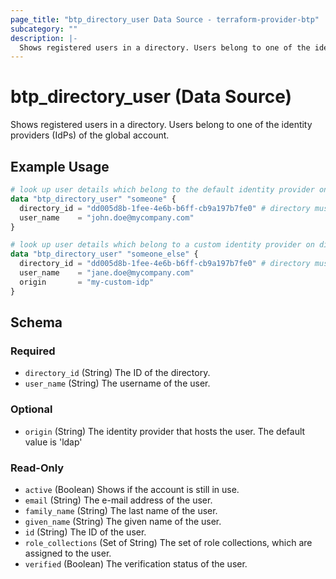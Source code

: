 ```yaml
---
page_title: "btp_directory_user Data Source - terraform-provider-btp"
subcategory: ""
description: |-
  Shows registered users in a directory. Users belong to one of the identity providers (IdPs) of the global account.
---
```


# btp_directory_user (Data Source)

Shows registered users in a directory. Users belong to one of the identity providers (IdPs) of the global account.

## Example Usage

```terraform
# look up user details which belong to the default identity provider on directory level
data "btp_directory_user" "someone" {
  directory_id = "dd005d8b-1fee-4e6b-b6ff-cb9a197b7fe0" # directory must be security enabled!
  user_name    = "john.doe@mycompany.com"
}

# look up user details which belong to a custom identity provider on directory level
data "btp_directory_user" "someone_else" {
  directory_id = "dd005d8b-1fee-4e6b-b6ff-cb9a197b7fe0" # directory must be security enabled!
  user_name    = "jane.doe@mycompany.com"
  origin       = "my-custom-idp"
}
```

<!-- schema generated by tfplugindocs -->
## Schema

### Required

- `directory_id` (String) The ID of the directory.
- `user_name` (String) The username of the user.

### Optional

- `origin` (String) The identity provider that hosts the user. The default value is 'ldap'

### Read-Only

- `active` (Boolean) Shows if the account is still in use.
- `email` (String) The e-mail address of the user.
- `family_name` (String) The last name of the user.
- `given_name` (String) The given name of the user.
- `id` (String) The ID of the user.
- `role_collections` (Set of String) The set of role collections, which are assigned to the user.
- `verified` (Boolean) The verification status of the user.